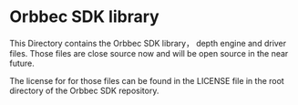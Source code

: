 # Orbbec SDK library

This Directory contains the Orbbec SDK library， depth engine and driver files. Those files are close source now and will be open source in the near future.

The license for for those files can be found in the LICENSE file in the root directory of the Orbbec SDK repository.

